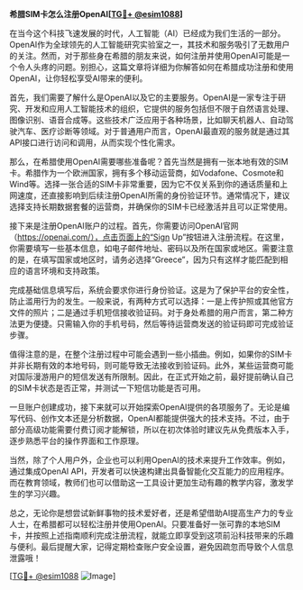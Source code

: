 **希腊SIM卡怎么注册OpenAI[[TG💪+ @esim1088](https://t.me/s/esim1088)]**

在当今这个科技飞速发展的时代，人工智能（AI）已经成为我们生活的一部分。OpenAI作为全球领先的人工智能研究实验室之一，其技术和服务吸引了无数用户的关注。然而，对于那些身在希腊的朋友来说，如何注册并使用OpenAI可能是一个令人头疼的问题。别担心，这篇文章将详细为你解答如何在希腊成功注册和使用OpenAI，让你轻松享受AI带来的便利。

首先，我们需要了解什么是OpenAI以及它的主要服务。OpenAI是一家专注于研究、开发和应用人工智能技术的组织，它提供的服务包括但不限于自然语言处理、图像识别、语音合成等。这些技术广泛应用于各种场景，比如聊天机器人、自动驾驶汽车、医疗诊断等领域。对于普通用户而言，OpenAI最直观的服务就是通过其API接口进行访问和调用，从而实现个性化需求。

那么，在希腊使用OpenAI需要哪些准备呢？首先当然是拥有一张本地有效的SIM卡。希腊作为一个欧洲国家，拥有多个移动运营商，如Vodafone、Cosmote和Wind等。选择一张合适的SIM卡非常重要，因为它不仅关系到你的通话质量和上网速度，还直接影响到后续注册OpenAI所需的身份验证环节。通常情况下，建议选择支持长期数据套餐的运营商，并确保你的SIM卡已经激活并且可以正常使用。

接下来是注册OpenAI账户的过程。首先，你需要访问OpenAI官网（https://openai.com/），点击页面上的“Sign Up”按钮进入注册流程。在这里，你需要填写一些基本信息，如电子邮件地址、密码以及所在国家或地区。需要注意的是，在填写国家或地区时，请务必选择“Greece”，因为只有这样才能匹配到相应的语言环境和支持政策。

完成基础信息填写后，系统会要求你进行身份验证。这是为了保护平台的安全性，防止滥用行为的发生。一般来说，有两种方式可以选择：一是上传护照或其他官方文件的照片；二是通过手机短信接收验证码。对于身处希腊的用户而言，第二种方法更为便捷。只需输入你的手机号码，然后等待运营商发送的验证码即可完成验证步骤。

值得注意的是，在整个注册过程中可能会遇到一些小插曲。例如，如果你的SIM卡并非长期有效的本地号码，则可能导致无法接收到验证码。此外，某些运营商可能对国际漫游用户的短信发送有所限制。因此，在正式开始之前，最好提前确认自己的SIM卡状态是否正常，并测试一下短信功能是否可用。

一旦账户创建成功，接下来就可以开始探索OpenAI提供的各项服务了。无论是编写代码、创作文本还是分析数据，OpenAI都能提供强大的技术支持。不过，由于部分高级功能需要付费订阅才能解锁，所以在初次体验时建议先从免费版本入手，逐步熟悉平台的操作界面和工作原理。

当然，除了个人用户外，企业也可以利用OpenAI的技术来提升工作效率。例如，通过集成OpenAI API，开发者可以快速构建出具备智能化交互能力的应用程序。而在教育领域，教师们也可以借助这一工具设计更加生动有趣的教学内容，激发学生的学习兴趣。

总之，无论你是想尝试新鲜事物的技术爱好者，还是希望借助AI提高生产力的专业人士，在希腊都可以轻松注册并使用OpenAI。只要准备好一张可靠的本地SIM卡，并按照上述指南顺利完成注册流程，就能立即享受到这项前沿科技带来的乐趣与便利。最后提醒大家，记得定期检查账户安全设置，避免因疏忽而导致个人信息泄露哦！

[[TG💪+ @esim1088](https://t.me/s/esim1088) ![Image](https://i.postimg.cc/4NQfJmqS/Snipaste-2025-05-13-00-14-12.png)]